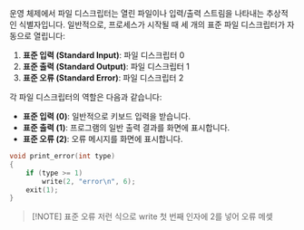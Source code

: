 
운영 체제에서 파일 디스크립터는 열린 파일이나 입력/출력 스트림을 나타내는 추상적인 식별자입니다. 일반적으로, 프로세스가 시작될 때 세 개의 표준 파일 디스크립터가 자동으로 열립니다:

1. **표준 입력 (Standard Input)**: 파일 디스크립터 0
2. **표준 출력 (Standard Output)**: 파일 디스크립터 1
3. **표준 오류 (Standard Error)**: 파일 디스크립터 2

각 파일 디스크립터의 역할은 다음과 같습니다:

- **표준 입력 (0)**: 일반적으로 키보드 입력을 받습니다.
- **표준 출력 (1)**: 프로그램의 일반 출력 결과를 화면에 표시합니다.
- **표준 오류 (2)**: 오류 메시지를 화면에 표시합니다.

```c
void print_error(int type)
{
	if (type >= 1)
		write(2, "error\n", 6);
	exit(1);
}
```


> [!NOTE] 표준 오류
> 저런 식으로 write 첫 번째 인자에 2를 넣어 오류 메셎

>  
